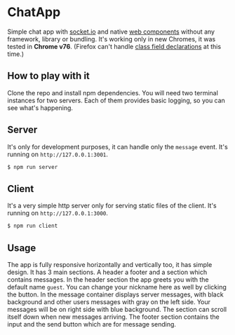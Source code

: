 # ChatApp

Simple chat app with [socket.io](https://socket.io/) and native [web components](https://developer.mozilla.org/en-US/docs/Web/Web_Components) without any framework, library or bundling. It's working only in new Chromes, it was tested in **Chrome v76**. (Firefox can't handle [class field declarations](https://developer.mozilla.org/en-US/docs/Web/JavaScript/Reference/Classes#Field_declarations) at this time.)

## How to play with it

Clone the repo and install npm dependencies. You will need two terminal instances for two servers. Each of them provides basic logging, so you can see what's happening.

## Server

It's only for development purposes, it can handle only the `message` event. It's running on `http://127.0.0.1:3001`.
```bash
$ npm run server
```

## Client

It's a very simple http server only for serving static files of the client. It's running on `http://127.0.0.1:3000`.
```bash
$ npm run client
```

## Usage

The app is fully responsive horizontally and vertically too, it has simple design. It has 3 main sections. A header a footer and a section which contains messages. In the header section the app greets you with the default name `guest`. You can change your nickname here as well by clicking the button. In the message container displays server messages, with black background and other users messages with gray on the left side. Your messages will be on right side with blue background. The section can scroll itself down when new messages arriving. The footer section contains the input and the send button which are for message sending.
